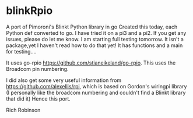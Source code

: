 # blinkRpio
A port of Pimoroni's Blinkt Python library in go
Created this today, each Python def converted to go. I have tried it on a pi3 and a pi2.
If you get any issues, please do let me know. I am starting full testing tomorrow. It isn't a package,yet
I haven't read how to do that yet! It has functions and a main for testing....

It uses go-rpio https://github.com/stianeikeland/go-rpio. This uses the Broadcom pin numbering.

I did also get some very useful information from https://github.com/alexellis/rpi, which is based on Gordon's 
wiringpi library (I personally like the broadcom numbering and couldn't find a Blinkt library that did it)
Hence this port.


Rich Robinson
